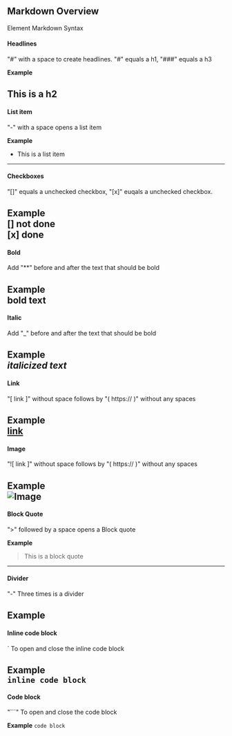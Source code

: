 ## Markdown Overview

Element	Markdown Syntax

#### Headlines 
"#" with a space to create headlines. "#" equals a h1, "###" equals a h3

**Example**
## This is a h2 

#### List item
"-" with a space opens a list item

**Example**
- This is a list item  
---

#### Checkboxes
"[]" equals a unchecked checkbox, "[x]" euqals a unchecked checkbox.

**Example**  
[] not done  
[x] done
---

#### Bold
Add "**" before and after the text that should be bold

**Example**  
**bold text**
---

#### Italic
Add "_" before and after the text that should be bold

**Example**   
_italicized text_
---

#### Link
"[ link ]" without space follows by "( https:// )" without any spaces

**Example**  
[link](https://www.example.com)
---

#### Image
"![ link ]" without space follows by "( https:// )" without any spaces

**Example**  
![Image](https://www.example.com)
---

#### Block Quote
">" followed by a space opens a Block quote

**Example**
> This is a block quote
---

#### Divider
"-" Three times is a divider

**Example**
---

#### Inline code block
` To open and close the inline code block

**Example**  
`inline code block`
---

#### Code block
"```" To open and close the code block 

**Example**
``` code block ```